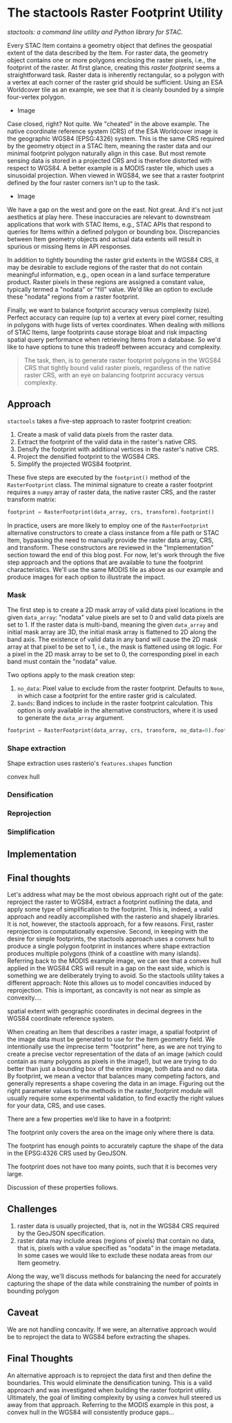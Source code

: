 # The stactools Raster Footprint Utility

*stactools: a command line utility and Python library for STAC.*

Every STAC Item contains a geometry object that defines the geospatial extent of the data described by the Item. For raster data, the geometry object contains one or more polygons enclosing the raster pixels, i.e., the footprint of the raster. At first glance, creating this *raster footprint* seems a straightforward task. Raster data is inherently rectangular, so a polygon with a vertex at each corner of the raster grid should be sufficient. Using an ESA Worldcover tile as an example, we see that it is cleanly bounded by a simple four-vertex polygon.

- Image

Case closed, right? Not quite. We "cheated" in the above example. The native coordinate reference system (CRS) of the ESA Worldcover image is the geographic WGS84 (EPSG:4326) system. This is the same CRS required by the geometry object in a STAC Item, meaning the raster data and our minimal footprint polygon naturally align in this case. But most remote sensing data is stored in a projected CRS and is therefore distorted with respect to WGS84. A better example is a MODIS raster tile, which uses a sinusoidal projection. When viewed in WGS84, we see that a raster footprint defined by the four raster corners isn't up to the task.

- Image

We have a gap on the west and gore on the east. Not great. And it's not just aesthetics at play here. These inaccuracies are relevant to downstream applications that work with STAC Items, e.g., STAC APIs that respond to queries for Items within a defined polygon or bounding box. Discrepancies between Item geometry objects and actual data extents will result in spurious or missing Items in API responses.

In addition to tightly bounding the raster grid extents in the WGS84 CRS, it may be desirable to exclude regions of the raster that do not contain meaningful information, e.g., open ocean in a land surface temperature product. Raster pixels in these regions are assigned a constant value, typically termed a "nodata" or "fill" value. We'd like an option to exclude these "nodata" regions from a raster footprint.

Finally, we want to balance footprint accuracy versus complexity (size). Perfect accuracy can require (up to) a vertex at every pixel corner, resulting in polygons with huge lists of vertex coordinates. When dealing with millions of STAC Items, large footprints cause storage bloat and risk impacting spatial query performance when retrieving Items from a database. So we'd like to have options to tune this tradeoff between accuracy and complexity.

>The task, then, is to generate raster footprint polygons in the WGS84 CRS that tightly bound valid raster pixels, regardless of the native raster CRS, with an eye on balancing footprint accuracy versus complexity.

## Approach

`stactools` takes a five-step approach to raster footprint creation:

1. Create a mask of valid data pixels from the raster data.
2. Extract the footprint of the valid data in the raster's native CRS.
3. Densify the footprint with additional vertices in the raster's native CRS.
4. Project the densified footprint to the WGS84 CRS.
5. Simplify the projected WGS84 footprint.

These five steps are executed by the `footprint()` method of the `RasterFootprint` class. The minimal signature to create a raster footprint requires a `numpy` array of raster data, the native raster CRS, and the raster transform matrix:

```python
footprint = RasterFootprint(data_array, crs, transform).footprint()
```

In practice, users are more likely to employ one of the `RasterFootprint` alternative constructors to create a class instance from a file path or STAC Item, bypassing the need to manually provide the raster data array, CRS, and transform. These constructors are reviewed in the "Implementation" section toward the end of this blog post. For now, let's work through the five step approach and the options that are available to tune the footprint characteristics. We'll use the same MODIS tile as above as our example and produce images for each option to illustrate the impact.

### Mask

The first step is to create a 2D mask array of valid data pixel locations in the given `data_array`: "nodata" value pixels are set to 0 and valid data pixels are set to 1. If the raster data is multi-band, meaning the given `data_array` and initial mask array are 3D, the initial mask array is flattened to 2D along the band axis. The existence of valid data in any band will cause the 2D mask array at that pixel to be set to 1, i.e., the mask is flattened using `OR` logic. For a pixel in the 2D mask array to be set to 0, the corresponding pixel in each band must contain the "nodata" value.

Two options apply to the mask creation step:

1. `no_data`: Pixel value to exclude from the raster footprint. Defaults to `None`, in which case a footprint for the entire raster grid is calculated.
2. `bands`: Band indices to include in the raster footprint calculation. This option is only available in the alternative constructors, where it is used to generate the `data_array` argument.

```python
footprint = RasterFootprint(data_array, crs, transform, no_data=0).footprint()
```

### Shape extraction

Shape extraction uses rasterio's `features.shapes` function

convex hull

### Densification

### Reprojection

### Simplification

## Implementation

## Final thoughts

Let's address what may be the most obvious approach right out of the gate: reproject the raster to WGS84, extract a footprint outlining the data, and apply some type of simplification to the footprint. This is, indeed, a valid approach and readily accomplished with the rasterio and shapely libraries. It is not, however, the stactools approach, for a few reasons. First, raster reprojection is computationally expensive. Second, in keeping with the desire for simple footprints, the stactools approach uses a convex hull to produce a single polygon footprint in instances where shape extraction produces multiple polygons (think of a coastline with many islands). Referring back to the MODIS example image, we can see that a convex hull applied in the WGS84 CRS will result in a gap on the east side, which is something we are deliberately trying to avoid. So the stactools utility takes a different approach:
Note this allows us to model concavities induced by reprojection. This is important, as concavity is not near as simple as convexity....

spatial extent with geographic coordinates in decimal degrees in the WGS84 coordinate reference system.

When creating an Item that describes a raster image, a spatial footprint of the image data must be generated to use for the Item geometry field. We intentionally use the imprecise term "footprint" here, as we are not trying to create a precise vector representation of the data of an image (which could contain as many polygons as pixels in the image!), but we are trying to do better than just a bounding box of the entire image, both data and no data. By footprint, we mean a vector that balances many competing factors, and generally represents a shape covering the data in an image. Figuring out the right parameter values to the methods in the raster_footprint module will usually require some experimental validation, to find exactly the right values for your data, CRS, and use cases.

There are a few properties we’d like to have in a footprint:

The footprint only covers the area on the image only where there is data.

The footprint has enough points to accurately capture the shape of the data in the EPSG:4326 CRS used by GeoJSON.

The footprint does not have too many points, such that it is becomes very large.

Discussion of these properties follows.

## Challenges

1. raster data is usually projected, that is, not in the WGS84 CRS required by the GeoJSON specification.
2. raster data may include areas (regions of pixels) that contain no data, that is, pixels with a value specified as "nodata" in the image metadata. In some cases we would like to exclude these nodata areas from our Item geometry.

Along the way, we'll discuss methods for balancing the need for accurately capturing the shape of the data while constraining the number of points in bounding polygon

## Caveat

We are not handling concavity. If we were, an alternative approach would be to reproject the data to WGS84 before extracting the shapes.

## Final Thoughts

An alternative approach is to reproject the data first and then define the boundaries. This would eliminate the densification tuning. This is a valid approach and was investigated when building the raster footprint utility. Ultimately, the goal of limiting complexity by using a convex hull steered us away from that approach. Referring to the MODIS example in this post, a convex hull in the WGS84 will consistently produce gaps...
